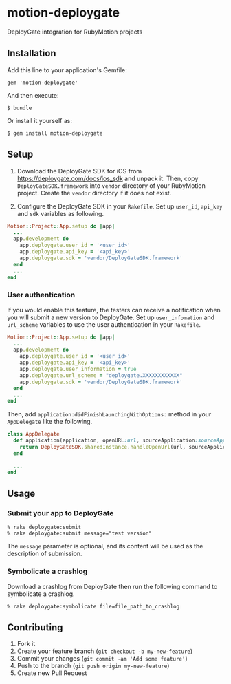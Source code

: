 # motion-deploygate

DeployGate integration for RubyMotion projects

## Installation

Add this line to your application's Gemfile:

    gem 'motion-deploygate'

And then execute:

    $ bundle

Or install it yourself as:

    $ gem install motion-deploygate

## Setup

1. Download the DeployGate SDK for iOS from https://deploygate.com/docs/ios_sdk and unpack it. Then, copy `DeployGateSDK.framework` into `vendor` directory of your RubyMotion project. Create the `vendor` directory if it does not exist.

2. Configure the DeployGate SDK in your `Rakefile`. Set up `user_id`, `api_key` and `sdk` variables as following.

```ruby
Motion::Project::App.setup do |app|
  ...
  app.development do
    app.deploygate.user_id = '<user_id>'
    app.deploygate.api_key = '<api_key>'
    app.deploygate.sdk = 'vendor/DeployGateSDK.framework'
  end
  ...
end
```

### User authentication

If you would enable this feature, the testers can receive a notification when you will submit a new version to DeployGate.
Set up `user_infomation` and `url_scheme` variables to use the user authentication in your `Rakefile`.

```ruby
Motion::Project::App.setup do |app|
  ...
  app.development do
    app.deploygate.user_id = '<user_id>'
    app.deploygate.api_key = '<api_key>'
    app.deploygate.user_information = true
    app.deploygate.url_scheme = "deploygate.XXXXXXXXXXXX"
    app.deploygate.sdk = 'vendor/DeployGateSDK.framework'
  end
  ...
end
```

Then, add `application:didFinishLaunchingWithOptions:` method in your `AppDelegate` like the following.

```ruby
class AppDelegate
  def application(application, openURL:url, sourceApplication:sourceApplication, annotation:annotation)
    return DeployGateSDK.sharedInstance.handleOpenUrl(url, sourceApplication:sourceApplication, annotation:annotation)
  end

  ...
end
```

## Usage

### Submit your app to DeployGate

```
% rake deploygate:submit
% rake deploygate:submit message="test version"
```

The `message` parameter is optional, and its content will be used as the description of submission.

### Symbolicate a crashlog

Download a crashlog from DeployGate then run the following command to symbolicate a crashlog.

```
% rake deploygate:symbolicate file=file_path_to_crashlog
```

## Contributing

1. Fork it
2. Create your feature branch (`git checkout -b my-new-feature`)
3. Commit your changes (`git commit -am 'Add some feature'`)
4. Push to the branch (`git push origin my-new-feature`)
5. Create new Pull Request
